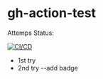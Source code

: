 # gh-action-test

Attemps Status:

[![CI/CD](https://github.com/ilhambara/gh-action-test/actions/workflows/main.yml/badge.svg?branch=main)](https://github.com/ilhambara/gh-action-test/actions/workflows/main.yml)

- 1st try
- 2nd try --add badge
